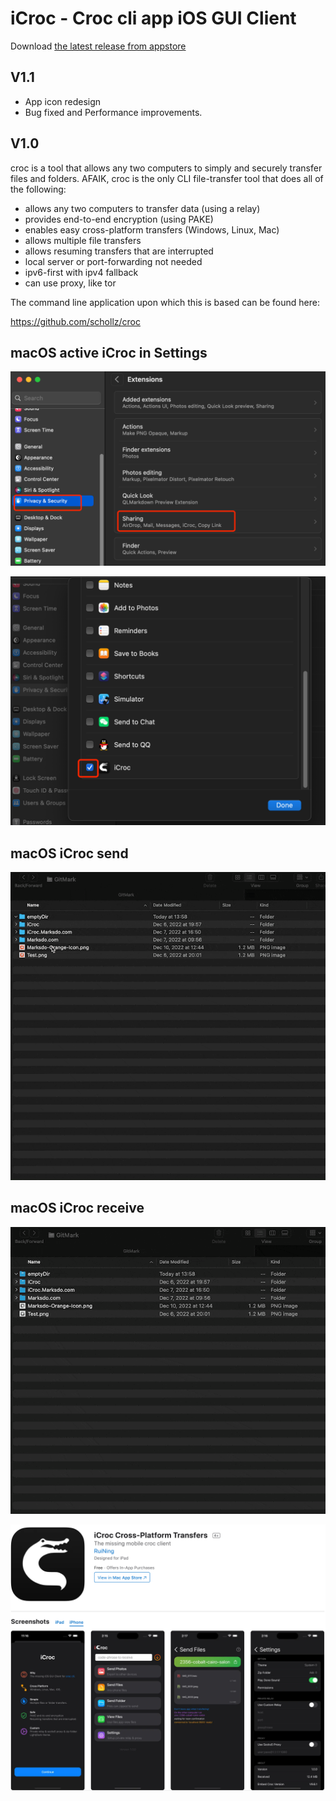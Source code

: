 # iCroc - Croc cli app iOS GUI Client

Download [the latest release from appstore](https://apps.apple.com/us/app/id6444355962)

V1.1
---
- App icon redesign
- Bug fixed and Performance improvements.

V1.0
---
croc is a tool that allows any two computers to simply and securely transfer files and folders. AFAIK, croc is the only CLI file-transfer tool that does all of the following:

- allows any two computers to transfer data (using a relay)
- provides end-to-end encryption (using PAKE)
- enables easy cross-platform transfers (Windows, Linux, Mac)
- allows multiple file transfers
- allows resuming transfers that are interrupted
- local server or port-forwarding not needed
- ipv6-first with ipv4 fallback
- can use proxy, like tor

The command line application upon which this is based can be found here:

https://github.com/schollz/croc

## macOS active iCroc in Settings
![macOS-active-iCroc](images/macos-active-step1.png)

![macOS-active-iCroc](images/macos-active-step2.png)

## macOS iCroc send 
![macOS-send](images/macos-send-compress.gif)

## macOS iCroc receive
![macOS-receive](images/macos-receive-compress.gif)

<a href="https://icroc.marksdo.com"><img src="images/appstore.png" alt="iCroc Web"></a>